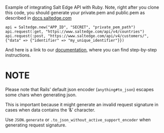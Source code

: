 Example of integrating Salt Edge API with Ruby.
Note, right after you clone this code, you should generate your private.pem and public.pem as described in [docs.saltedge.com](https://docs.saltedge.com/guides/signature/)

```
api = Saltedge.new("APP_ID", "SECRET", "private_pem_path")
api.request(:get, "https://www.saltedge.com/api/v4/countries")
api.request(:post, "https://www.saltedge.com/api/v4/customers/", {"data" => {"identifier" => "my_unique_identifier"}})
```

And here is a link to our [documentation](https://docs.saltedge.com/), where you can find step-by-step instructions.

# NOTE
Please note that Rails’ default json encoder (`anything#to_json`) escapes some chars when generating json.

This is important because it might generate an invalid request signature in cases when data contains the ‘&’ character.

Use `JSON.generate` or `.to_json_without_active_support_encoder` when generating request signature.
